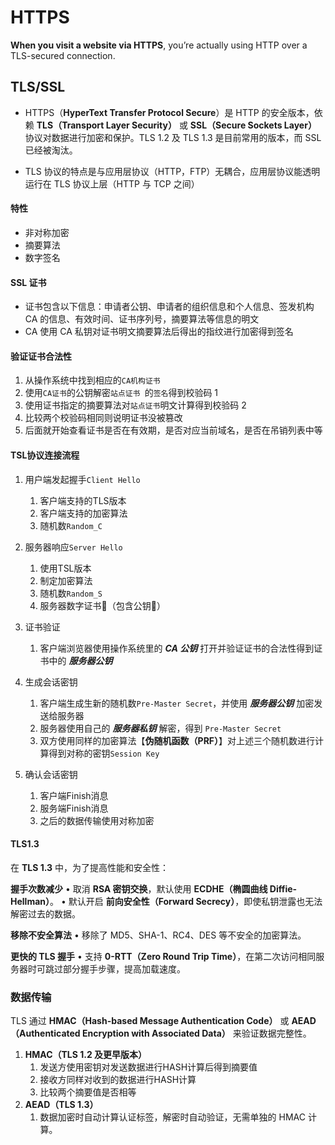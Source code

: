 # HTTPS
**When you visit a website via HTTPS**, you’re actually using HTTP over a TLS-secured connection.
## TLS/SSL

- HTTPS（**HyperText Transfer Protocol Secure**）是 HTTP 的安全版本，依赖 **TLS（Transport Layer Security）** 或 **SSL（Secure Sockets Layer）** 协议对数据进行加密和保护。TLS 1.2 及 TLS 1.3 是目前常用的版本，而 SSL 已经被淘汰。

- TLS 协议的特点是与应用层协议（HTTP，FTP）无耦合，应用层协议能透明运行在 TLS 协议上层（HTTP 与 TCP 之间）
#### 特性
- 非对称加密
- 摘要算法
- 数字签名
#### SSL 证书
- 证书包含以下信息：申请者公钥、申请者的组织信息和个人信息、签发机构 CA 的信息、有效时间、证书序列号，摘要算法等信息的明文
- CA 使用 CA 私钥对证书明文摘要算法后得出的指纹进行加密得到签名
#### 验证证书合法性
1. 从操作系统中找到相应的`CA机构证书`
2. 使用`CA证书`的公钥解密`站点证书 `的`签名`得到校验码 1
3. 使用证书指定的摘要算法对`站点证书`明文计算得到校验码 2
4. 比较两个校验码相同则说明证书没被篡改
5. 后面就开始查看证书是否在有效期，是否对应当前域名，是否在吊销列表中等

#### TSL协议连接流程

1. 用户端发起握手`Client Hello`
	1. 客户端支持的TLS版本
	2. 客户端支持的加密算法
	3. 随机数`Random_C`

2. 服务器响应`Server Hello`
	1. 使用TSL版本
	2. 制定加密算法
	3. 随机数`Random_S`
	4. 服务器数字证书📄（包含公钥🔑）

3. 证书验证
	1. 客户端浏览器使用操作系统里的 **_CA 公钥_** 打开并验证证书的合法性得到证书中的 **_服务器公钥_**

4. 生成会话密钥
	1. 客户端生成生新的随机数`Pre-Master Secret`，并使用 **_服务器公钥_** 加密发送给服务器
	2. 服务器使用自己的 **_服务器私钥_** 解密，得到 `Pre-Master Secret`
	3. 双方使用同样的加密算法【**伪随机函数（PRF）**】对上述三个随机数进行计算得到对称的密钥`Session Key`

5. 确认会话密钥
	1. 客户端Finish消息
	2. 服务端Finish消息
	3. 之后的数据传输使用对称加密

#### TLS1.3
在 **TLS 1.3** 中，为了提高性能和安全性：

**握手次数减少**
• 取消 **RSA 密钥交换**，默认使用 **ECDHE（椭圆曲线 Diffie-Hellman）**。
• 默认开启 **前向安全性（Forward Secrecy）**，即使私钥泄露也无法解密过去的数据。

**移除不安全算法**
• 移除了 MD5、SHA-1、RC4、DES 等不安全的加密算法。

**更快的 TLS 握手**
• 支持 **0-RTT（Zero Round Trip Time）**，在第二次访问相同服务器时可跳过部分握手步骤，提高加载速度。

### 数据传输
TLS 通过 **HMAC（Hash-based Message Authentication Code）** 或 **AEAD（Authenticated Encryption with Associated Data）** 来验证数据完整性。
1. **HMAC（TLS 1.2 及更早版本）**
	1. 发送方使用密钥对发送数据进行HASH计算后得到摘要值
	2. 接收方同样对收到的数据进行HASH计算
	3. 比较两个摘要值是否相等
2. **AEAD（TLS 1.3）**
	1. 数据加密时自动计算认证标签，解密时自动验证，无需单独的 HMAC 计算。